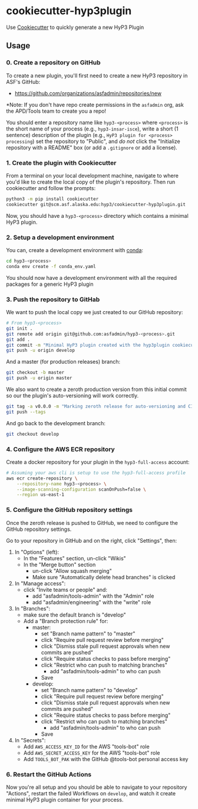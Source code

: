 # cookiecutter-hyp3plugin

Use [Cookiecutter](https://cookiecutter.readthedocs.io/en/latest/) to quickly 
generate a new HyP3 Plugin

## Usage

### 0. Create a repository on GitHub

To create a new plugin, you'll first need to create a new HyP3 repository in ASF's
GitHub:

* https://github.com/organizations/asfadmin/repositories/new

*Note: If you don't have repo create permissions in the `asfadmin` org, ask the 
 APD/Tools team to create you a repo! 
  
You should enter a repository name like `hyp3-<process>` where `<process>` is the 
short name of your process (e.g., `hyp3-insar-isce`), write a short (1 sentence)
description of the plugin (e.g., `HyP3 plugin for <process> processing`) set the 
repository to "Public", and *do not* click the "Initialize repository with a 
README" box (or add a `.gitignore` or add a license). 


### 1. Create the plugin with Cookiecutter

From a terminal on your local development machine, navigate to where you'd like 
to create the local copy of the plugin's repository. Then run cookiecutter and 
follow the prompts:

```bash
python3 -m pip install cookiecutter
cookiecutter git@scm.asf.alaska.edu:hyp3/cookiecutter-hyp3plugin.git
```

Now, you should have a `hyp3-<process>` directory which contains a minimal HyP3
plugin.


### 2. Setup a development environment

You can, create a development environment with [conda](https://docs.conda.io/en/latest/miniconda.html):

```bash
cd hyp3-<process>
conda env create -f conda_env.yaml
``` 

You should now have a development environment with all the required packages for
a generic HyP3 plugin


### 3. Push the repository to GitHab

We want to push the local copy we just created to our GitHub repository:

```bash
# From hyp3-<process>
git init .
git remote add origin git@github.com:asfadmin/hyp3-<process>.git
git add .
git commit -m "Minimal HyP3 plugin created with the hyp3plugin cookiecutter"
git push -u origin develop
```

And a master (for production releases) branch:

```bash
git checkout -b master
git push -u origin master
```

We also want to create a zeroth production version from this initial commit so 
our the plugin's auto-versioning will work correctly.

```bash
git tag -a v0.0.0 -m "Marking zeroth release for auto-versioning and CI/CD Tooling"
git push --tags
```

And go back to the development branch:

```bash
git checkout develop
```


### 4. Configure the AWS ECR repository

Create a docker repository for your plugin in the `hyp3-full-access` account:
   ```bash
   # Assuming your aws cli is setup to use the hyp3-full-access profile
   aws ecr create-repository \
       --repository-name hyp3-<process> \
       --image-scanning-configuration scanOnPush=false \
       --region us-east-1
   ```


### 5. Configure the GitHub repository settings

Once the zeroth release is pushed to GitHub, we need to configure the GitHub repository settings. 

Go to your repository in GitHub and on the right, click "Settings", then:
1. In "Options" (left):
   * In the "Features" section, un-click "Wikis"
   * In the "Merge button" section
     * un-click "Allow squash merging"
     * Make sure "Automatically delete head branches" is clicked
2. In "Manage access":
   * click "Invite teams or people" and: 
     * add "asfadmin/tools-admin" with the "Admin" role
     * add "asfadmin/engineering" with the "write" role
3. In "Branches":
   * make sure the default branch is "develop"
   * Add a "Branch protection rule" for:
     * master:
       * set "Branch name pattern" to "master"
       * click "Require pull request review before merging"
       * click "Dismiss stale pull request approvals when new commits are pushed"
       * click "Require status checks to pass before merging"
       * click "Restrict who can push to matching branches"
         * add "asfadmin/tools-admin" to who can push
       * Save
     * develop:
       * set "Branch name pattern" to "develop"
       * click "Require pull request review before merging"
       * click "Dismiss stale pull request approvals when new commits are pushed"
       * click "Require status checks to pass before merging"
       * click "Restrict who can push to matching branches"
         * add "asfadmin/tools-admin" to who can push
       * Save
4. In "Secrets":
   * Add `AWS_ACCESS_KEY_ID` for the AWS "tools-bot" role
   * Add `AWS_SECRET_ACCESS_KEY` for the AWS "tools-bot" role
   * Add `TOOLS_BOT_PAK` with the GitHub @tools-bot personal access key


### 6. Restart the GitHub Actions

Now you're all setup and you should be able to navigate to your repository "Actions",
restart the failed Workflows on `develop`, and watch it create minimal HyP3 plugin 
container for your process. 
